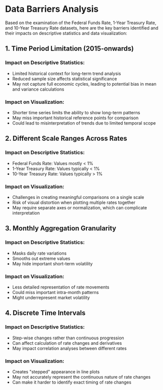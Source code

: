 # Data Barriers Analysis

Based on the examination of the Federal Funds Rate, 1-Year Treasury Rate, and 10-Year Treasury Rate datasets, here are the key barriers identified and their impacts on descriptive statistics and data visualization:

## 1. Time Period Limitation (2015-onwards)

### Impact on Descriptive Statistics:
- Limited historical context for long-term trend analysis
- Reduced sample size affects statistical significance
- May not capture full economic cycles, leading to potential bias in mean and variance calculations

### Impact on Visualization:
- Shorter time series limits the ability to show long-term patterns
- May miss important historical reference points for comparison
- Could lead to misinterpretation of trends due to limited temporal scope

## 2. Different Scale Ranges Across Rates

### Impact on Descriptive Statistics:
- Federal Funds Rate: Values mostly < 1%
- 1-Year Treasury Rate: Values typically < 1%
- 10-Year Treasury Rate: Values typically > 1%

### Impact on Visualization:
- Challenges in creating meaningful comparisons on a single scale
- Risk of visual distortion when plotting multiple rates together
- May require separate axes or normalization, which can complicate interpretation

## 3. Monthly Aggregation Granularity

### Impact on Descriptive Statistics:
- Masks daily rate variations
- Smooths out extreme values
- May hide important short-term volatility

### Impact on Visualization:
- Less detailed representation of rate movements
- Could miss important intra-month patterns
- Might underrepresent market volatility

## 4. Discrete Time Intervals

### Impact on Descriptive Statistics:
- Step-wise changes rather than continuous progression
- Can affect calculation of rate changes and derivatives
- May impact correlation analyses between different rates

### Impact on Visualization:
- Creates "stepped" appearance in line plots
- May not accurately represent the continuous nature of rate changes
- Can make it harder to identify exact timing of rate changes